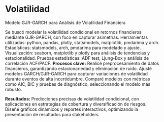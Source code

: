 # Volatilidad
Modelo GJR-GARCH para Análisis de Volatilidad Financiera

Se buscó modelar la volatilidad condicional en retornos financieros mediante GJR-GARCH, con foco en capturar asimetrías.
Herramientas utilizadas: python, pandas, plotly, statsmodels, matplotlib, pmdarima y arch.
Estadísticas: statsmodels, arch, pmdarima para modelado y ajuste.
Visualización: seaborn, matplotlib y plotly para análisis de tendencias y estacionalidad.
Pruebas estadísticas: ADF test, Ljung-Box y análisis de correlación ACF/PACF.
**Procesos clave:**
Realicé preprocesamiento de datos financieros, garantizando estacionariedad y eliminación de ruido.
Ajusté modelos GARCH/GJR-GARCH para capturar variaciones de volatilidad durante eventos de alta incertidumbre.
Comparé modelos con métricas como AIC, BIC y pruebas de diagnóstico, seleccionando el modelo más robusto.

**Resultados:**
Predicciones precisas de volatilidad condicional, con aplicaciones en estrategias de cobertura y diversificación de riesgos.
Diseñé gráficos dinámicos y reportes interactivos, optimizando la presentación de resultados para stakeholders.
